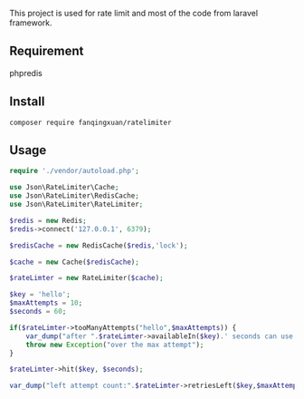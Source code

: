 This project is used for rate limit and most of the code from laravel framework.

## Requirement

phpredis

## Install

```shell
composer require fanqingxuan/ratelimiter
```

## Usage 

```php
require './vendor/autoload.php';

use Json\RateLimiter\Cache;
use Json\RateLimiter\RedisCache;
use Json\RateLimiter\RateLimiter;

$redis = new Redis;
$redis->connect('127.0.0.1', 6379);

$redisCache = new RedisCache($redis,'lock');

$cache = new Cache($redisCache);

$rateLimter = new RateLimiter($cache);

$key = 'hello';
$maxAttempts = 10;
$seconds = 60;

if($rateLimter->tooManyAttempts("hello",$maxAttempts)) {
	var_dump("after ".$rateLimter->availableIn($key).' seconds can use');
	throw new Exception("over the max attempt");
}

$rateLimter->hit($key, $seconds);

var_dump("left attempt count:".$rateLimter->retriesLeft($key,$maxAttempts));
```


